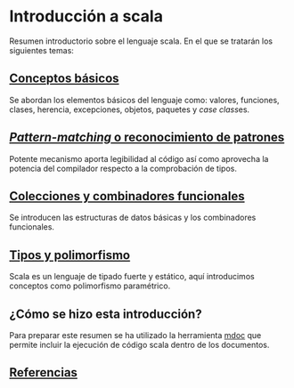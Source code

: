 # Introducción a scala

Resumen introductorio sobre el lenguaje scala. En el que se tratarán los siguientes temas:

## [Conceptos básicos](basics.md)
Se abordan los elementos básicos del lenguaje como: valores, funciones, clases, herencia, excepciones, objetos, paquetes y *case class*es.

## [*Pattern-matching* o reconocimiento de patrones](patternMatching.md)
Potente mecanismo aporta legibilidad al código así como aprovecha la potencia del compilador respecto a la comprobación de tipos.

## [Colecciones y combinadores funcionales](collections.md)
Se introducen las estructuras de datos básicas y los combinadores funcionales.

## [Tipos y polimorfismo](types.md)
Scala es un lenguaje de tipado fuerte y estático, aquí introducimos conceptos como polimorfismo paramétrico.

## ¿Cómo se hizo esta introducción?
Para preparar este resumen se ha utilizado la herramienta [mdoc](https://scalameta.org/mdoc/) que permite incluir la ejecución de código scala dentro de los documentos.

## [Referencias](references.md)